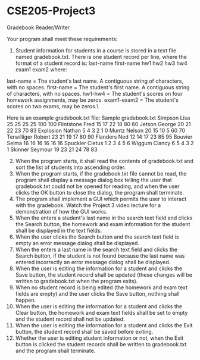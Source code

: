 # CSE205-Project3
Gradebook Reader/Writer

Your program shall meet these requirements:

1. Student information for students in a course is stored in a text file named gradebook.txt. There is one student record per line, where the format of a student record is:
last-name first-name hw1 hw2 hw3 hw4 exam1 exam2       where:

last-name = The student's last name. A contiguous string of characters, with no spaces.
first-name = The student's first name. A contiguous string of characters, with no spaces.
hw1-hw4 = The student's scores on four homework assignments, may be zeros.
exam1-exam2 = The student's scores on two exams, may be zeros.\

Here is an example gradebook.txt file:
Sample gradebook.txt
Simpson Lisa 25 25 25 25 100 100
Flintstone Fred 15 17 22 18 80 60
Jetson George 20 21 22 23 70 83
Explosion Nathan 5 4 3 2 1 0
Muntz Nelson 20 15 10 5 60 70
Terwilliger Robert 23 21 19 17 80 90
Flanders Ned 12 14 17 23 85 95
Bouvier Selma 16 16 16 16 16 16
Spuckler Cletus 1 2 3 4 5 6
Wiggum Clancy 6 5 4 3 2 1
Skinner Seymour 19 23 21 24 78 83

2. When the program starts, it shall read the contents of gradebook.txt and sort the list of students into ascending order.
3. When the program starts, if the gradebook.txt file cannot be read, the program shall display a message dialog box telling the user that gradebook.txt could not be opened for reading, and when the user clicks the OK button to close the dialog, the program shall terminate.
4. The program shall implement a GUI which permits the user to interact with the gradebook. Watch the Project 3 video lecture for a demonstration of how the GUI works.
5. When the enters a student's last name in the search text field and clicks the Search button, the homework and exam information for the student shall be displayed in the text fields.
6. When the user clicks the Search button and the search text field is empty an error message dialog shall be displayed.
7. When the enters a last name in the search text field and clicks the Search button, if the student is not found because the last name was entered incorrectly an error message dialog shall be displayed.
8. When the user is editing the information for a student and clicks the Save button, the student record shall be updated (these changes will be written to gradebook.txt when the program exits).
9. When no student record is being edited (the homework and exam text fields are empty) and the user clicks the Save button, nothing shall happen.
10. When the user is editing the information for a student and clicks the Clear button, the homework and exam text fields shall be set to empty and the student record shall not be updated.
11. When the user is editing the information for a student and clicks the Exit button, the student record shall be saved before exiting.
12. Whether the user is editing student information or not, when the Exit button is clicked the student records shall be written to gradebook.txt and the program shall terminate.
